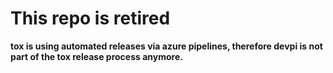 # This repo is retired

**tox is using automated releases via azure pipelines, therefore devpi is not part of the tox release process anymore.**
